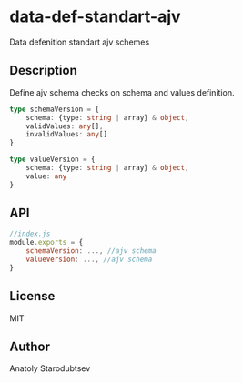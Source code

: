 # data-def-standart-ajv
Data defenition standart ajv schemes


## Description
Define ajv schema checks on schema and values definition.
```typescript
type schemaVersion = {
    schema: {type: string | array} & object,
    validValues: any[],
    invalidValues: any[]
}

type valueVersion = {
    schema: {type: string | array} & object,
    value: any
}
```


## API
```javascript
//index.js
module.exports = {
    schemaVersion: ..., //ajv schema
    valueVersion: ..., //ajv schema
}
```


## License
MIT


## Author
Anatoly Starodubtsev